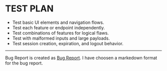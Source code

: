 # TEST PLAN

- Test basic UI elements and navigation flows.
- Test each feature or endpoint independently.
- Test combinations of features for logical flaws.
- Test with malformed inputs and large payloads.
- Test session creation, expiration, and logout behavior.


<hr>


Bug Report is created as [Bug Report](BugReport.md).
I have choosen a markedown format for the bug report.
